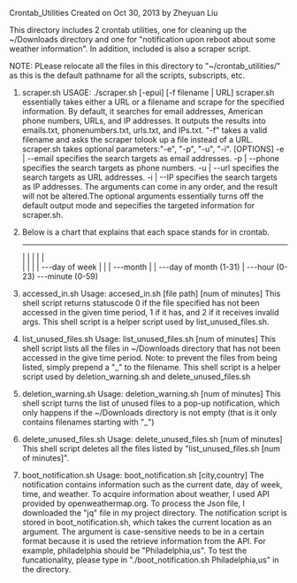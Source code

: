 Crontab_Utilities
Created on Oct 30, 2013 by Zheyuan Liu

This directory includes 2 crontab utilities, one for cleaning up the ~/Downloads directory and one for "notification upon reboot about some weather information". In addition, included is also a scraper script.

NOTE: PLease relocate all the files in this directory to "~/crontab_utilities/" as this is the default pathname for all the scripts, subscripts, etc.

1. scraper.sh USAGE: ./scraper.sh [-epui] [-f filename | URL]
	 scraper.sh essentially takes either a URL or a filename and scrape for the specified information. By default, it searches for email addresses, American phone numbers, URLs, and IP addresses. It outputs the results into emails.txt, phonenumbers.txt, urls.txt, and IPs.txt. "-f" takes a valid filename and asks the scraper tolook up a file instead of a URL. scraper.sh takes optional parameters:"-e", "-p", "-u", "-i". 
	 [OPTIONS]
		-e | --email 
				specifies the search targets as email addresses. 
		-p | --phone
				specifies the search targets as phone numbers. 
		-u | --url
				specifies the search targets as URL addresses. 
		-i | --IP
				specifies the search targets as IP addresses.
		The arguments can come in any order, and the result will not be altered.The optional arguments essentially turns off the default output mode and sepecifies the targeted information for scraper.sh.

2. Below is a chart that explains that each space stands for in crontab.
	 * * * * *
	 | | | | |       
   | | | | ---day of week 
   | | | ---month 
   | | ---day of month (1-31)
   | ---hour (0-23)
   ---minute (0-59)
 

3. accessed_in.sh Usage: accesed_in.sh [file path] [num of minutes]
		This shell script returns statuscode 0 if the file specified has not been accessed in the given time period, 1 if it has, and 2 if it receives invalid args. 
		This shell script is a helper script used by list_unused_files.sh.

4. list_unused_files.sh Usage: list_unused_files.sh [num of minutes]
		This shell script lists all the files in ~/Downloads directory that has not been accessed in the give time period. Note: to prevent the files from being listed, simply prepend a "_" to the filename. 
		This shell script is a helper script used by deletion_warning.sh and delete_unused_files.sh

5. deletion_warning.sh Usage: deletion_warning.sh [num of minutes]
		This shell script turns the list of unused files to a pop-up notification, which only happens if the ~/Downloads directory is not empty (that is it only contains filenames starting with "_")

6. delete_unused_files.sh Usage: delete_unused_files.sh [num of minutes]
		This shell script deletes all the files listed by "list_unused_files.sh [num of minutes]".

	
7. boot_notification.sh Usage: boot_notification.sh [city,country]
		The notification contains information such as the current date, day of week, time, and weather. To acquire information about weather, I used API provided by openweathermap.org. To process the Json file, I downloaded the "jq" file in my project directory. The notification script is stored in boot_notification.sh, which takes the current location as an argument. The argument is case-sensitive needs to be in a certain format because it is used the retrieve information from the API. For example, philadelphia should be "Philadelphia,us". To test the funcationality, please type in "./boot_notification.sh Philadelphia,us" in the directory. 
				
